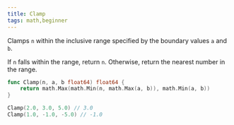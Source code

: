 ```yaml
---
title: Clamp
tags: math,beginner
---
```


Clamps `n` within the inclusive range specified by the boundary values `a` and `b`.

If `n` falls within the range, return `n`.
Otherwise, return the nearest number in the range.

```go
func Clamp(n, a, b float64) float64 {
	return math.Max(math.Min(n, math.Max(a, b)), math.Min(a, b))
}
```

```go
Clamp(2.0, 3.0, 5.0) // 3.0
Clamp(1.0, -1.0, -5.0) // -1.0

```
